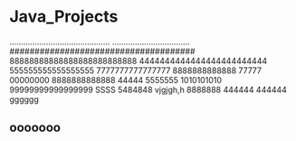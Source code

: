 # Java_Projects
............................................
..................................
#####################################
88888888888888888888888888
4444444444444444444444444
555555555555555555
7777777777777777
8888888888888
77777
00000000
8888888888888
44444
5555555
1010101010
99999999999999999
SSSS
5484848
vjgjgh,h
8888888
444444
444444
gggggg

ooooooo
----------------------
